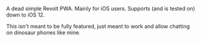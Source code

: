 A dead simple Revolt PWA. Mainly for iOS users. Supports (and is tested on) down to iOS 12.

This isn't meant to be fully featured, just meant to work and allow chatting on dinosaur phones like mine.
